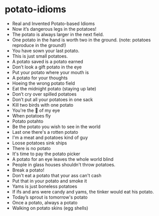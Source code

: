 # potato-idioms

- Real and Invented Potato-based Idioms
- Now it’s dangerous legs in the potatoes!
- The potato is always larger in the next field.
- One potato in the hand is worth two in the ground. (note: potatoes reproduce in the ground!)
- You have sown your last potato.
- This is just small potatoes.
- A potato saved is a potato earned
- Don’t look a gift potato in the eye
- Put your potato where your mouth is
- A potato for your thoughts
- Hoeing the wrong potato field
- Eat the midnight potato (staying up late)
- Don’t cry over spilled potatoes
- Don’t put all your potatoes in one sack
- Kill two birds with one potato
- You're the 🥔 of my eye
- When potatoes fly
- Potato potahto
- Be the potato you wish to see in the world
- Last one there's a rotten potato
- I'm a meat and potatoes kind of guy
- Loose potatoes sink ships
- There is no potato
- It's time to pay the potato picker
- A potato for an eye leaves the whole world blind
- People in glass houses shouldn't throw potatoes.
- Break a potato!
- Don't eat a potato that your ass can't cash
- Put that in your potato and smoke it
- Yams is just boneless potatoes
- If ifs and ans were candy and yams, the tinker would eat his potato.
- Today’s sprout is tomorrow's potato
- Once a potato, always a potato
- Walking on potato skins (egg shells)
